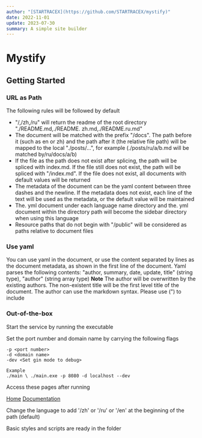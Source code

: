 ```yaml
---
author: "[STARTRACEX](https://github.com/STARTRACEX/mystify)"
date: 2022-11-01
update: 2023-07-30
summary: A simple site builder
---
```


# Mystify

## Getting Started

### URL as Path

The following rules will be followed by default

- "/,/zh,/ru" will return the readme of the root directory "./README.md,./README. zh.md,./README.ru.md"
- The document will be matched with the prefix "/docs". The path before it (such as en or zh) and the path after it (the
  relative file path) will be mapped to the local "./posts/...", for example (./posts/ru/a/b.md will be matched
  by/ru/docs/a/b)
- If the file as the path does not exist after splicing, the path will be spliced with index.md. If the file still does
  not exist, the path will be spliced with "/index.md". If the file does not exist, all documents with default values
  will be returned
- The metadata of the document can be the yaml content between three dashes and the newline. If the metadata does not
  exist, each line of the text will be used as the metadata, or the default value will be maintained
- The. yml document under each language name directory and the. yml document within the directory path will become the
  sidebar directory when using this language
- Resource paths that do not begin with "/public" will be considered as paths relative to document files

### Use yaml

You can use yaml in the document, or use the content separated by lines as the document metadata, as shown in the first
line of the document.
Yaml parses the following contents: "author, summary, date, update, title" (string type), "author" (string array type)
**Note** The author will be overwritten by the existing authors. The non-existent title will be the first level title of
the document. The author can use the markdown syntax. Please use (") to include

### Out-of-the-box

Start the service by running the executable

Set the port number and domain name by carrying the following flags

```shell
-p <port number>
-d <domain name>
-dev <Set gin mode to debug>

Example
./main \ ./main.exe -p 8080 -d localhost --dev

```

Access these pages after running

[Home](http:localhost:8080/)
[Documentation](http:localhost:8080/en/docs/)

Change the language to add '/zh' or '/ru' or '/en' at the beginning of the path (default)

Basic styles and scripts are ready in the folder
